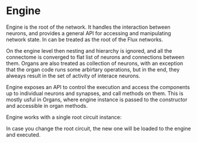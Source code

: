 # Engine

Engine is the root of the network. It handles the interaction between neurons, and provides a general API for accessing and manipulating network state. In can be treated as the root of the Flux networks.

On the engine level then nesting and hierarchy is ignored, and all the connectome is converged to flat list of neurons and connections between them. Organs are also treated as collection of neurons, with an exception that the organ code runs some arbirtary operations, but in the end, they alweays result in the set of activity of interace neurons.

Engine exposes an API to control the execution and access the components up to individual neurons and synapses, and call methods on them. This is mostly usful in Organs, where engine instance is passed to the constructor and accessible in organ methods.

Engine works with a single root circuit instance:

In case you change the root circuit, the new one will be loaded to the engine and executed.
